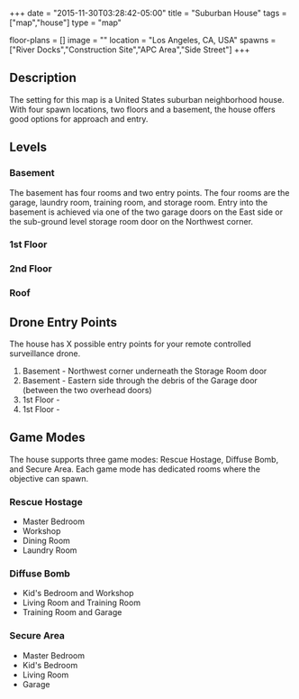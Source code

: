+++
date = "2015-11-30T03:28:42-05:00"
title = "Suburban House"
tags = ["map","house"]
type = "map"

floor-plans = []
image = ""
location = "Los Angeles, CA, USA"
spawns = ["River Docks","Construction Site","APC Area","Side Street"]
+++

## Description

The setting for this map is a United States suburban neighborhood house. With four spawn locations, two floors and a basement, the house offers good options for approach and entry.

## Levels

### Basement

The basement has four rooms and two entry points. The four rooms are the garage, laundry room, training room, and storage room. Entry into the basement is achieved via one of the two garage doors on the East side or the sub-ground level storage room door on the Northwest corner.

### 1st Floor



### 2nd Floor

### Roof



## Drone Entry Points

The house has X possible entry points for your remote controlled surveillance drone.

1. Basement - Northwest corner underneath the Storage Room door
1. Basement - Eastern side through the debris of the Garage door (between the two overhead doors)
1. 1st Floor -
1. 1st Floor -

## Game Modes

The house supports three game modes: Rescue Hostage, Diffuse Bomb, and Secure Area. Each game mode has dedicated rooms where the objective can spawn.

### Rescue Hostage

* Master Bedroom
* Workshop
* Dining Room
* Laundry Room

### Diffuse Bomb

* Kid's Bedroom and Workshop
* Living Room and Training Room
* Training Room and Garage

### Secure Area

* Master Bedroom
* Kid's Bedroom
* Living Room
* Garage
